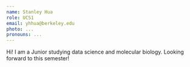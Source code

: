 ```yaml
---
name: Stanley Hua
role: UCS1
email: yhhua@berkeley.edu
photo: ...
pronouns: ...
---
```

Hi! I am a Junior studying data science and molecular biology. Looking forward to this semester!